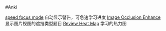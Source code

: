 #Anki

[speed focus mode](https://ankiweb.net/shared/info/1046608507)   自动显示警告，可急速学习进度
[Image Occlusion Enhance](https://ankiweb.net/shared/info/1374772155)  显示图片视图的遮挡类型题目
[Review Heat Map](https://ankiweb.net/shared/info/1771074083) 学习的热力图
